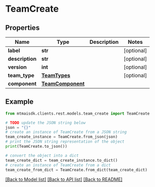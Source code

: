 # TeamCreate


## Properties

Name | Type | Description | Notes
------------ | ------------- | ------------- | -------------
**label** | **str** |  | [optional] 
**description** | **str** |  | [optional] 
**version** | **int** |  | [optional] 
**team_type** | [**TeamTypes**](TeamTypes.md) |  | [optional] 
**component** | [**TeamComponent**](TeamComponent.md) |  | 

## Example

```python
from mtmaisdk.clients.rest.models.team_create import TeamCreate

# TODO update the JSON string below
json = "{}"
# create an instance of TeamCreate from a JSON string
team_create_instance = TeamCreate.from_json(json)
# print the JSON string representation of the object
print(TeamCreate.to_json())

# convert the object into a dict
team_create_dict = team_create_instance.to_dict()
# create an instance of TeamCreate from a dict
team_create_from_dict = TeamCreate.from_dict(team_create_dict)
```
[[Back to Model list]](../README.md#documentation-for-models) [[Back to API list]](../README.md#documentation-for-api-endpoints) [[Back to README]](../README.md)


